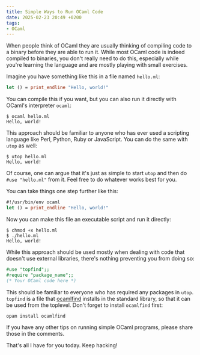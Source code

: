 ```yaml
---
title: Simple Ways to Run OCaml Code
date: 2025-02-23 20:49 +0200
tags:
- OCaml
---
```


When people think of OCaml they are usually thinking of compiling code to a
binary before they are able to run it. While most OCaml code is indeed compiled
to binaries, you don't really need to do this, especially while you're learning
the language and are mostly playing with small exercises.

Imagine you have something like this in a file named `hello.ml`:

```ocaml
let () = print_endline "Hello, world!"
```

You can compile this if you want, but you can also run it directly with OCaml's
interpreter `ocaml`:

```console
$ ocaml hello.ml 
Hello, world!
```

This approach should be familiar to anyone who has ever used a scripting
language like Perl, Python, Ruby or JavaScript. You can do the same with `utop`
as well:

```console
$ utop hello.ml 
Hello, world!
```

Of course, one can argue that it's just as simple to start `utop` and then
do `#use "hello.ml"` from it. Feel free to do whatever works best for you.

You can take things one step further like this:

```ocaml
#!/usr/bin/env ocaml
let () = print_endline "Hello, world!"
```

Now you can make this file an executable script and run it directly:

```console
$ chmod +x hello.ml
$ ./hello.ml
Hello, world!
```

While this approach should be used mostly when dealing with code that doesn't
use external libraries, there's nothing preventing you from doing so:

```ocaml
#use "topfind";;
#require "package_name";;
(* Your OCaml code here *)
```

This should be familiar to everyone who has required any packages in `utop`.
`topfind` is a file that [ocamlfind](https://github.com/ocaml/ocamlfind) installs
in the standard library, so that it can be used from the toplevel.
Don't forget to install `ocamlfind` first:

```shell
opam install ocamlfind
```

If you have any other tips on running simple OCaml programs, please
share those in the comments.

That's all I have for you today. Keep hacking!
